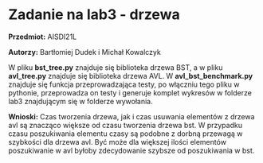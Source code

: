 # Zadanie na lab3 - drzewa
**Przedmiot:** AISDI21L

**Autorzy:** Bartłomiej Dudek i Michał Kowalczyk

W pliku **bst_tree.py** znajduje się biblioteka drzewa BST, a w pliku **avl_tree.py** znajduje się biblioteka drzewa AVL. W **avl_bst_benchmark.py** znajduje się funkcja przeprowadzająca testy, po włączniu tego pliku w pythonie, przeprowadza on testy i generuje komplet wykresów w folderze lab3 znajdującym się w folderze wywołania.

**Wnioski:** Czas tworzenia drzewa, jak i czas usuwania elementów z drzewa avl są znacząco większe od czasu tworzenia drzewa bst. W przypadku czasu poszukiwania elementu czasy są podobne z dorbną przewagą w szybkości dla drzewa avl. Być może dla większej ilości elementów poszukiwanie w avl byłoby zdecydowanie szybsze od poszukiwania w bst.
